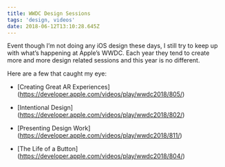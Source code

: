```yaml
---
title: WWDC Design Sessions
tags: 'design, videos'
date: 2018-06-12T13:10:28.645Z
---
```

Event though I’m not doing any iOS design these days, I still try to keep up with what’s happening at Apple’s WWDC. Each year they tend to create more and more design related sessions and this year is no different.

Here are a few that caught my eye:

* [Creating Great AR Experiences\](https://developer.apple.com/videos/play/wwdc2018/805/)

* [Intentional Design\](https://developer.apple.com/videos/play/wwdc2018/802/)

* [Presenting Design Work\](https://developer.apple.com/videos/play/wwdc2018/811/)

* [The Life of a Button\](https://developer.apple.com/videos/play/wwdc2018/804/)
